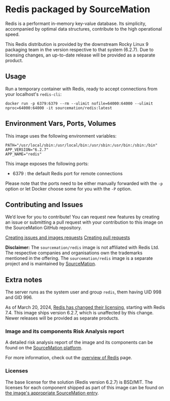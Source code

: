 # Redis packaged by SourceMation

Redis is a performant in-memory key-value database. Its simplicity, accompanied
by optimal data structures, contribute to the high operational speed.

This Redis distribution is provided by the downstream Rocky Linux 9 packaging
team in the version respective to that system (6.2.7). Due to licensing
changes, an up-to-date release will be provided as a separate product.

## Usage

Run a temporary container with Redis, ready to accept connections from your
localhost's `redis-cli`:

```
docker run -p 6379:6379 --rm --ulimit nofile=64000:64000 --ulimit nproc=64000:64000 -it sourcemation/redis:latest
```

## Environment Vars, Ports, Volumes

This image uses the following environment variables:

```
PATH="/usr/local/sbin:/usr/local/bin:/usr/sbin:/usr/bin:/sbin:/bin"
APP_VERSION="6.2.7"
APP_NAME="redis"
```

This image exposes the following ports: 

- 6379 : the default Redis port for remote connections

Please note that the ports need to be either manually forwarded with the
`-p` option or let Docker choose some for you with the `-P` option.

## Contributing and Issues

We’d love for you to contribute! You can request new features by
creating an issue or submitting a pull request with your contribution to
this image on the SourceMation GitHub repository.

[Creating issues and images requests](https://github.com/SourceMation/images/issues/new/choose)
[Creating pull requests](https://github.com/SourceMation/images/compare)

**Disclaimer:** The `sourcemation/redis` image is not affiliated with Redis
Ltd. The respective companies and organisations own the trademarks mentioned in
the offering. The `sourcemation/redis` image is a separate project and is
maintained by [SourceMation](https://sourcemation.com).

## Extra notes

The server runs as the system user and group `redis`, them having UID 998 and
GID 996.

As of March 20, 2024, [Redis has changed their
licensing](https://redis.io/blog/redis-adopts-dual-source-available-licensing/),
starting with Redis 7.4. This image ships version 6.2.7, which is unaffected by
this change. Newer releases will be provided as separate products.

### Image and its components Risk Analysis report

A detailed risk analysis report of the image and its components can be found on
the [SourceMation
platform](https://www.sourcemation.com/products/7e370e6a-baad-4b48-8e85-bdc7504cf06d/deployments).

For more information, check out the [overview of
Redis](https://redis.io/about/) page.

### Licenses

The base license for the solution (Redis version 6.2.7) is BSD/MIT. The
licenses for each component shipped as part of this image can be found on [the
image's appropriate SourceMation
entry](https://www.sourcemation.com/products/7e370e6a-baad-4b48-8e85-bdc7504cf06d/deployments).
